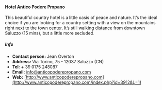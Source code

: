 #### Hotel Antico Podere Propano
  This beautiful country hotel is a little oasis of peace and nature. It’s the ideal choice if you are looking for a country setting with a view on the mountains right next to the town center.  It’s still walking distance from downtown Saluzzo (15 mins), but a little more secluded.


 
##### Info
  * **Contact person:** Jean Overton
  * **Address:** Via Torino, 75 - 12037 Saluzzo (CN)
  * **Tel:** + 39 0175 248087
  * **Email:** [info@anticopoderepropano.com](mailto:info@anticopoderepropano.com)
  * **Web:** [http://www.anticopoderepropano.com](http://www.anticopoderepropano.com/index.php?id=3912&L=1)

